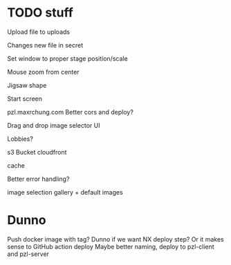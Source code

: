 # TODO stuff

Upload file to uploads

Changes new file in secret

Set window to proper stage position/scale

Mouse zoom from center

Jigsaw shape

Start screen

pzl.maxrchung.com
Better cors and deploy?

Drag and drop image selector UI

Lobbies?

s3 Bucket
cloudfront

cache

Better error handling?

image selection gallery + default images

# Dunno

Push docker image with tag?
Dunno if we want NX deploy step? Or it makes sense to
GitHub action deploy
Maybe better naming, deploy to pzl-client and pzl-server
